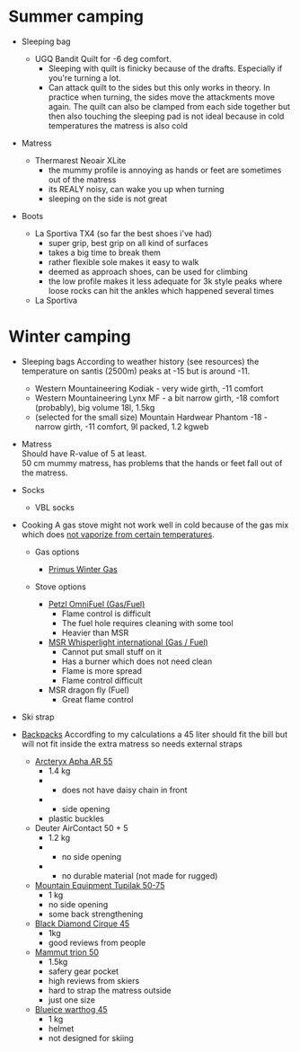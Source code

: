 # Summer camping
  
  - Sleeping bag
    * UGQ Bandit Quilt for -6 deg comfort.
      * Sleeping with quilt is finicky because of the drafts. Especially if you're turning a lot.
      * Can attack quilt to the sides but this only works in theory. In practice when turning, the sides move the attackments move again. The quilt can also be clamped from each side together but then also touching the sleeping pad is not ideal because in cold temperatures the matress is also cold
  
  - Matress
    * Thermarest Neoair XLite
      * the mummy profile is annoying as hands or feet are sometimes out of the matress
      * its REALY noisy, can wake you up when turning
      * sleeping on the side is not great
  
  - Boots
    * La Sportiva TX4 (so far the best shoes i've had)
      * super grip, best grip on all kind of surfaces
      * takes a big time to break them
      * rather flexible sole makes it easy to walk
      * deemed as approach shoes, can be used for climbing
      * the low profile makes it less adequate for 3k style peaks where loose rocks can hit the ankles which happened several times
    * La Sportiva 

# Winter camping


  - Sleeping bags
    According to weather history (see resources) the temperature on santis (2500m) peaks at -15 but is around -11.
    * Western Mountaineering Kodiak - very wide girth, -11 comfort
    * Western Mountaineering Lynx MF - a bit narrow girth, -18 comfort (probably), big volume 18l, 1.5kg
    * (selected for the small size)  Mountain Hardwear Phantom -18 - narrow girth, -11 comfort, 9l packed, 1.2 kgweb

  - Matress  
    Should have R-value of 5 at least.   
    50 cm mummy matress, has problems that the hands or feet fall out of the matress.  

  - Socks
    * VBL socks


  - Cooking
    A gas stove might not work well in cold because of the gas mix which does [not vaporize from certain temperatures](https://www.outdoors.org/resources/amc-outdoors/gear/why-do-canister-stoves-fail-in-cold/).   
    
    - Gas options
      * [Primus Winter Gas](https://www.primusequipment.com/eu/en-gb/service-center/user-guides/gas-guide)
   
    - Stove options
      * [Petzl OmniFuel (Gas/Fuel)](https://www.youtube.com/watch?v=8wYzC6A8auM)
        * Flame control is difficult
        * The fuel hole requires cleaning with some tool
        * Heavier than MSR
      * [MSR Whisperlight international (Gas / Fuel)](https://www.youtube.com/watch?v=8wYzC6A8auM)
        * Cannot put small stuff on it 
        * Has a burner which does not need clean
        * Flame is more spread
        * Flame control difficult
      * MSR dragon fly (Fuel)
        * Great flame control
  - Ski strap
  - [Backpacks](https://www.berg-freunde.ch/tourenrucksaecke/volumen--45-59/fuer--unisex/?bfc-fuer[]=maenner)
    Accordfing to my calculations a 45 liter should fit the bill but will not fit inside the extra matress so needs external straps
    * [Arcteryx Apha AR 55](https://www.bergzeit.ch/p/arcteryx-apha-ar-55-rucksack/5048248/#itemId=5048248-001)
      * 1.4 kg
      *  - does not have daisy chain in front
      *  + side opening
      *  plastic buckles
    * Deuter AirContact 50 + 5
      * 1.2 kg
      *  - no side opening
      *  - no durable material (not made for rugged)
    * [Mountain Equipment Tupilak 50-75](https://www.bergzeit.ch/p/mountain-equipment-tupilak-50-75-rucksack/5046575/#itemId=5046575-001)
      * 1 kg
      * no side opening
      * some back strengthening
    * [Black Diamond Cirque 45](https://www.blackdiamondequipment.com/en_US/product/cirque-45-pack/)
      * 1kg
      * good reviews from people 
    * [Mammut trion 50](https://www.mammut.com/ch/de/products/2520-00850/trion-50) 
      * 1.5kg
      * safery gear pocket 
      * high reviews from skiers
      * hard to strap the matress outside
      * just one size
    * [Blueice warthog 45](https://ch.blueice.com/products/warthog-45l-pack)
      * 1 kg
      * helmet
      * not designed for skiing
